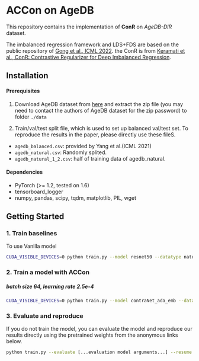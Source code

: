 # ACCon on AgeDB
This repository contains the implementation of __ConR__ on *AgeDB-DIR* dataset. 

The imbalanced regression framework and LDS+FDS are based on the public repository of [Gong et al., ICML 2022](https://github.com/BorealisAI/ranksim-imbalanced-regression). the ConR is from [Keramati et al., ConR: Contrastive Regularizer for Deep Imbalanced Regression](https://github.com/BorealisAI/ConR). 



## Installation

#### Prerequisites

1. Download AgeDB dataset from [here](https://ibug.doc.ic.ac.uk/resources/agedb/) and extract the zip file (you may need to contact the authors of AgeDB dataset for the zip password) to folder `./data` 

2. Train/val/test split file, which is used to set up balanced val/test set. To reproduce the results in the paper, please directly use these fileS. 
- `agedb_balanced.csv`:  provided by Yang et al.(ICML 2021)
- `agedb_natural.csv`: Randomly splited.
- `agedb_natural_1_2.csv`: half of training data of agedb_natural.



#### Dependencies

- PyTorch (>= 1.2, tested on 1.6)
- tensorboard_logger
- numpy, pandas, scipy, tqdm, matplotlib, PIL, wget


## Getting Started

### 1. Train baselines

To use Vanilla model

```bash
CUDA_VISIBLE_DEVICES=0 python train.py --model resnet50 --datatype natural --store_name mse --workers 16 --epoch 90 --regularization_weight 0  --batch_size 64 --lr 0.00025
```



### 2. Train a model with ACCon
##### batch size 64, learning rate 2.5e-4

```bash
CUDA_VISIBLE_DEVICES=0 python train.py --model contraNet_ada_emb --datatype balanced --store_name weight_1 --regularization_type comp2 --workers 16 --epoch 100 --proj_dims 512  --temperature 0.05 --regularization_weight 1  --batch_size 64 --lr 0.00025
```



### 3. Evaluate and reproduce

If you do not train the model, you can evaluate the model and reproduce our results directly using the pretrained weights from the anonymous links below.

```bash
python train.py --evaluate [...evaluation model arguments...] --resume <path_to_evaluation_ckpt>
```





